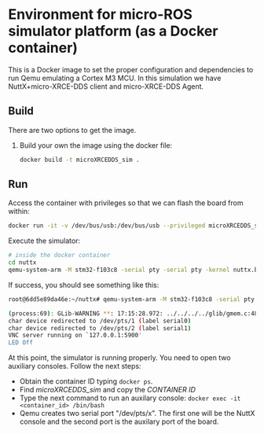 # Environment for micro-ROS simulator platform (as a Docker container)

This is a Docker image to set the proper configuration and dependencies to run Qemu emulating a Cortex M3 MCU.
In this simulation we have NuttX+micro-XRCE-DDS client and micro-XRCE-DDS Agent.


## Build

There are two options to get the image.

1. Build your own the image using the docker file:

    ```bash
    docker build -t microXRCEDDS_sim .
    ```


## Run

Access the container with privileges so that we can flash the board from within:

```bash
docker run -it -v /dev/bus/usb:/dev/bus/usb --privileged microXRCEDDS_sim /bin/bash
```

 Execute the simulator:

```bash
# inside the docker container
cd nuttx
qemu-system-arm -M stm32-f103c8 -serial pty -serial pty -kernel nuttx.bin
```

If success, you should see something like this:

```bash
root@6dd5e89da46e:~/nuttx# qemu-system-arm -M stm32-f103c8 -serial pty -serial pty -kernel nuttx.bin

(process:69): GLib-WARNING **: 17:15:28.972: ../../../../glib/gmem.c:489: custom memory allocation vtable not supported
char device redirected to /dev/pts/1 (label serial0)
char device redirected to /dev/pts/2 (label serial1)
VNC server running on `127.0.0.1:5900'
LED Off

```

At this point, the simulator is running properly. You need to open two auxiliary consoles.
Follow the next steps:
- Obtain the container ID typing ``docker ps``.
- Find *microXRCEDDS_sim* and copy the *CONTAINER ID*
- Type the next command to run an auxilary  console: ``docker exec -it <container_id> /bin/bash ``
- Qemu creates two serial port "/dev/pts/x". The first one will be the NuttX console and the second port is the auxilary port of the board.
